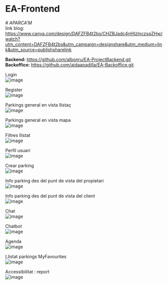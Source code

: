 # EA-Frontend
<em> # APARCA'M</em> <br>
link blog: https://www.canva.com/design/DAFZFB4t2bs/CHZBJadc4nHIzInczsqZHw/watch?utm_content=DAFZFB4t2bs&utm_campaign=designshare&utm_medium=link&utm_source=publishsharelink

**Backend:** https://github.com/albonru/EA-ProjectBackend.git <br>
**Backoffice:** https://github.com/aidaapadilla/EA-Backoffice.git

Login <br>
![image](https://user-images.githubusercontent.com/91835403/216040317-1d1475ed-d8ea-4edc-bf51-85e64f83670d.png)

Register <br>
![image](https://user-images.githubusercontent.com/91835403/216040856-da8abba1-ab83-4eae-89ba-2cabbb268aa6.png)

Parkings general en vista llistaç <br>
![image](https://user-images.githubusercontent.com/91835403/216040941-eea71389-2958-4577-8de5-a555b714a105.png)

Parkings general en vista mapa <br>
![image](https://user-images.githubusercontent.com/91835403/216041722-be3d75b4-4078-4938-8db5-89396d4feb16.png)

Filtres llistat <br>
![image](https://user-images.githubusercontent.com/91835403/216041030-04c2953e-49bd-4700-96bc-ebb587d4dffb.png)

Perfil usuari <br>
![image](https://user-images.githubusercontent.com/91835403/216041387-325e5e0b-b84c-4570-bf6b-36e13a0c08bd.png)

Crear parking <br>
![image](https://user-images.githubusercontent.com/91835403/216041585-179ca0f9-aa60-48f0-b905-e21ddcc629e4.png)

Info parking des del punt de vista del propietari <br>
![image](https://user-images.githubusercontent.com/91835403/216042176-14519897-9061-440d-b761-972afa0c323b.png)

Info parking des del punt de vista del client <br>
![image](https://user-images.githubusercontent.com/91835403/216042359-5775673d-35cb-486d-bd23-cf85bd6d66b0.png)

Chat <br>
![image](https://user-images.githubusercontent.com/91835403/216041135-d6a822f5-1ea9-4ad8-9213-337db806f176.png)
 
Chatbot <br>
![image](https://user-images.githubusercontent.com/91835403/216042548-c56a270d-6b08-42da-afa5-a33d9111f896.png)

Agenda <br>
![image](https://user-images.githubusercontent.com/91835403/216041257-d988665b-1af1-43e0-9818-61b47d71c0c6.png)

Llistat parkings MyFavourites <br>
![image](https://user-images.githubusercontent.com/91835403/216041494-4e69e03d-5ad6-4cbf-aba0-4085c2375a69.png)

Accessibilitat : report <br>
![image](https://user-images.githubusercontent.com/91835403/216041936-6181f44d-ed81-4dca-ba7a-5f260d0b698b.png)



